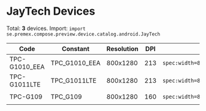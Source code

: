 # JayTech Devices

Total: **3** devices. Import: `import se.premex.compose.preview.device.catalog.android.JayTech`

| Code | Constant | Resolution | DPI | Compose Spec | Preview Usage |
|------|----------|------------|-----|-------------|---------------|
| TPC-G1010_EEA | TPC_G1010_EEA | 800x1280 | 213 | `spec:width=800px,height=1280px,dpi=213` | `@Preview(device = JayTech.TPC_G1010_EEA)` |
| TPC-G1011LTE | TPC_G1011LTE | 800x1280 | 213 | `spec:width=800px,height=1280px,dpi=213` | `@Preview(device = JayTech.TPC_G1011LTE)` |
| TPC-G109 | TPC_G109 | 800x1280 | 160 | `spec:width=800px,height=1280px,dpi=160` | `@Preview(device = JayTech.TPC_G109)` |

<!-- Generated automatically. Do not edit manually. -->
